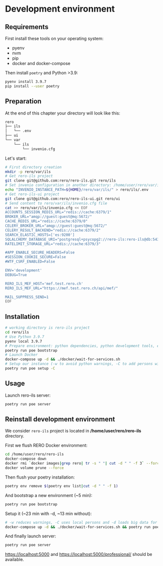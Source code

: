# Development environment

## Requirements

First install these tools on your operating system:

* pyenv
* nvm
* pip
* docker and docker-compose

Then install `poetry` and Python >3.9:

```bash
pyenv install 3.9.7
pip install --user poetry
```

## Preparation

At the end of this chapter your directory will look like this:

```bash
rero
├── ils
│   └── .env
├── ui
└── var
    └── ils
        └── invenio.cfg
```

Let's start:

```bash
# First directory creation
mkdir -p rero/var/ils
# Get rero-ils project
git clone git@github.com:rero/rero-ils.git rero/ils
# Set invenio configuration in another directory: /home/user/rero/var/ils/
echo "INVENIO_INSTANCE_PATH=${HOME}/rero/var/ils/" > rero/ils/.env
# Get rero-ils-ui project
git clone git@github.com:rero/rero-ils-ui.git rero/ui
# Send content to rero/var/ils/invenio.cfg file
cat >> rero/var/ils/invenio.cfg << EOF
ACCOUNTS_SESSION_REDIS_URL="redis://cache:6379/1"
BROKER_URL="amqp://guest:guest@mq:5672/"
CACHE_REDIS_URL="redis://cache:6379/0"
CELERY_BROKER_URL="amqp://guest:guest@mq:5672/"
CELERY_RESULT_BACKEND="redis://cache:6379/2"
SEARCH_ELASTIC_HOSTS=['es:9200']
SQLALCHEMY_DATABASE_URI="postgresql+psycopg2://rero-ils:rero-ils@db:5432/rero-ils"
RATELIMIT_STORAGE_URL="redis://cache:6379/3"

#APP_ENABLE_SECURE_HEADERS=False
#SESSION_COOKIE_SECURE=False
#WTF_CSRF_ENABLED=False

ENV='development'
DEBUG=True

RERO_ILS_MEF_HOST='mef.test.rero.ch'
RERO_ILS_MEF_URL="https://mef.test.rero.ch/api/mef/"

MAIL_SUPPRESS_SEND=1
EOF
```

## Installation

```bash
# working directory is rero-ils project
cd rero/ils
# Use Python 3.9.7
pyenv local 3.9.7
# Prepare environment: python dependencies, python development tools, etc.
poetry run poe bootstrap
# Launch Docker
docker-compose up -d && ./docker/wait-for-services.sh
# Setup our instance (-w to avoid python warnings, -C to add persons without using internet)
poetry run poe setup -C
```

## Usage

Launch rero-ils server:

```bash
poetry run poe server
```

## Reinstall development environment

We consider `rero-ils` project is located in **/home/user/rero/rero-ils** directory.

First we flush RERO Docker environment:

```bash
cd /home/user/rero/rero-ils
docker-compose down
docker rmi `docker images|grep rero| tr -s " "| cut -d " " -f 3` --force
docker volume prune --force
```

Then flush your poetry installation:

```bash
poetry env remove $(poetry env list|cut -d " " -f 1)
```

And bootstrap a new environment (~5 min):

```bash
poetry run poe bootstrap
```

Setup it (~23 min with -d, ~13 min without):

```bash
# -w reduces warnings, -C uses local persons and -d loads big data for deployment
docker-compose up -d && ./docker/wait-for-services.sh && poetry run poe setup -C -d
```

And finally launch server:

```bash
poetry run poe server
```

[https://localhost:5000](https://localhost:5000) and [https://localhost:5000/professional/](https://localhost:5000/professional/) should be available.
